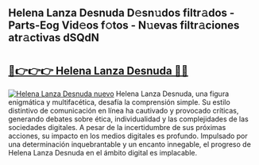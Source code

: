 ## Helena Lanza Desnuda D𝚎sn𝚞dos filtr𝚊dos - Parts-Eog Vid𝚎os f𝚘tos - N𝚞evas filtr𝚊ciones atr𝚊ctivas dSQdN

# <h2><a href="http://mb7axj.tromn.icu/?c=Helena+Lanza+Desnuda">🔗👉👉👉 Helena Lanza Desnuda 🔗🔗</a></h2>

[![Helena Lanza Desnuda nuevo](https://i.imgur.com/pEAQMta.gif)](http://mb7axj.tromn.icu/?c=Helena+Lanza+Desnuda)
Helena Lanza Desnuda, una figura enigmática y multifacética, desafía la comprensión simple. Su estilo distintivo de comunicación en línea ha cautivado y provocado críticas, generando debates sobre ética, individualidad y las complejidades de las sociedades digitales. A pesar de la incertidumbre de sus próximas acciones, su impacto en los medios digitales es profundo. Impulsado por una determinación inquebrantable y un encanto innegable, el progreso de Helena Lanza Desnuda en el ámbito digital es implacable.
